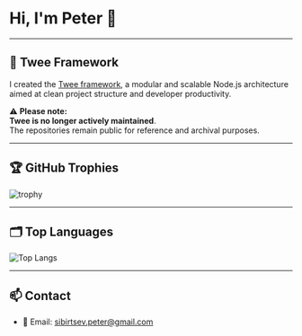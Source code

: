 # Hi, I'm Peter 👋

---

## 🚫 Twee Framework

I created the [Twee framework](https://github.com/tweeio), a modular and scalable Node.js architecture aimed at clean project structure and developer productivity.

⚠️ **Please note:**  
**Twee is no longer actively maintained**.  
The repositories remain public for reference and archival purposes.

---

## 🏆 GitHub Trophies
![trophy](https://github-profile-trophy.vercel.app/?username=sbrsv&theme=onedark)

---

## 🗂 Top Languages
![Top Langs](https://github-readme-stats.vercel.app/api/top-langs/?username=sbrsv&layout=compact&theme=radical)

---

## 📫 Contact
- 📧 Email: [sibirtsev.peter@gmail.com](mailto:sibirtsev.peter@gmail.com)
